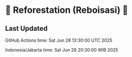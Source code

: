 
# 🌳 Reforestation (Reboisasi) 🌲

## Last Updated

GitHub Actions time: Sat Jun 28 13:30:00 UTC 2025

Indonesia/Jakarta time: Sat Jun 28 20:30:00 WIB 2025
